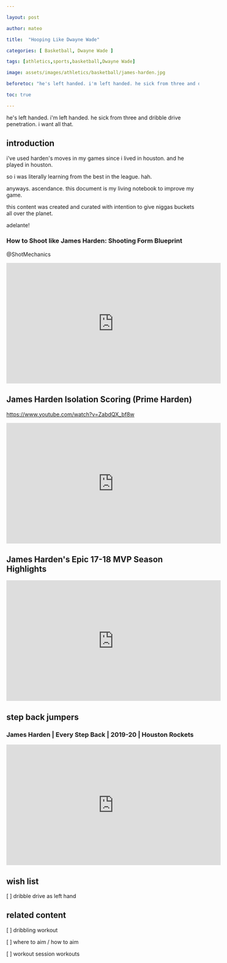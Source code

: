 ```yaml
---

layout: post

author: mateo

title:  "Hooping Like Dwayne Wade"

categories: [ Basketball, Dwayne Wade ]

tags: [athletics,sports,basketball,Dwayne Wade]

image: assets/images/athletics/basketball/james-harden.jpg

beforetoc: "he's left handed. i'm left handed. he sick from three and dribble drive penetration. i want all that."

toc: true

---
```


he's left handed. i'm left handed. he sick from three and dribble drive penetration. i want all that. 

## introduction

i've used harden's moves in my games since i lived in houston. and he played in houston.

so i was literally learning from the best in the league. hah.

anyways. ascendance. this document is my living notebook to improve my game.

this content was created and curated with intention to give niggas buckets all over the planet.

adelante!

### How to Shoot like James Harden: Shooting Form Blueprint

@ShotMechanics

<iframe width="560" height="315" src="https://www.youtube.com/embed/uOzwHGbh_Qo?si=B4MsvNl1MqPp-KRN" title="YouTube video player" frameborder="0" allow="accelerometer; autoplay; clipboard-write; encrypted-media; gyroscope; picture-in-picture; web-share" allowfullscreen></iframe>

## James Harden Isolation Scoring (Prime Harden) 

https://www.youtube.com/watch?v=ZabdQX_bf8w

<iframe width="560" height="315" src="https://www.youtube.com/embed/ZabdQX_bf8w?si=FLskNy7Eqyb56EYR" title="YouTube video player" frameborder="0" allow="accelerometer; autoplay; clipboard-write; encrypted-media; gyroscope; picture-in-picture; web-share" allowfullscreen></iframe>

## James Harden's Epic 17-18 MVP Season Highlights

<iframe width="560" height="315" src="https://www.youtube.com/embed/jerHuaIEQjg?si=zBKv3QzpQZOMDe5M" title="YouTube video player" frameborder="0" allow="accelerometer; autoplay; clipboard-write; encrypted-media; gyroscope; picture-in-picture; web-share" allowfullscreen></iframe>

## step back jumpers

### James Harden | Every Step Back | 2019-20 | Houston Rockets 

<iframe width="560" height="315" src="https://www.youtube.com/embed/IRHdf1uQZFw?si=dldHSBAL7Yb1E1cO" title="YouTube video player" frameborder="0" allow="accelerometer; autoplay; clipboard-write; encrypted-media; gyroscope; picture-in-picture; web-share" allowfullscreen></iframe>

## wish list

[ ] dribble drive as left hand

## related content

[ ] dribbling workout

[ ] where to aim / how to aim

[ ] workout session workouts
